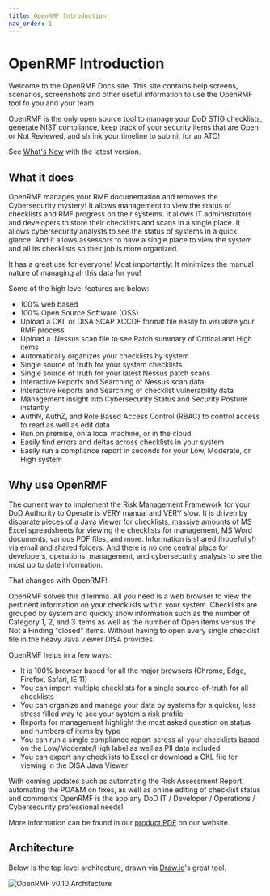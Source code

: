 ```yaml
---
title: OpenRMF Introduction
nav_order: 1
---
```


# OpenRMF Introduction

Welcome to the OpenRMF Docs site. This site contains help screens, scenarios, screenshots and 
other useful information to use the OpenRMF tool fo you and your team. 

OpenRMF is the only open source tool to manage your DoD STIG checklists, generate NIST compliance, keep track of your security items that are Open or Not Reviewed, and shrink your timeline to submit for an ATO!

See [What's New](./whatsnew.md) with the latest version.

## What it does
OpenRMF manages your RMF documentation and removes the Cybersecurity mystery! It allows management to view the status of checklists and RMF progress on their systems. It allows IT administrators and developers to store their checklists and scans in a single place. It allows cybersecurity analysts to see the status of systems in a quick glance. And it allows assessors to have a single place to view the system and all its checklists so their job is more organized. 

It has a great use for everyone! Most importantly: It minimizes the manual nature of managing all this data for you!

Some of the high level features are below:

* 100% web based
* 100% Open Source Software (OSS)
* Upload a CKL or DISA SCAP XCCDF format file easily to visualize your RMF process
* Upload a .Nessus scan file to see Patch summary of Critical and High items
* Automatically organizes your checklists by system
* Single source of truth for your system checklists
* Single source of truth for your latest Nessus patch scans
* Interactive Reports and Searching of Nessus scan data
* Interactive Reports and Searching of checklist vulnerability data
* Management insight into Cybersecurity Status and Security Posture instantly
* AuthN, AuthZ, and Role Based Access Control (RBAC) to control access to read as well as edit data
* Run on premise, on a local machine, or in the cloud
* Easily find errors and deltas across checklists in your system
* Easily run a compliance report in seconds for your Low, Moderate, or High system

## Why use OpenRMF
The current way to implement the Risk Management Framework for your DoD Authority to Operate is VERY manual and VERY slow. It is driven by disparate pieces of a Java Viewer for checklists, massive amounts of MS Excel spreadsheets for viewing the checklists for management, MS Word documents, various PDF files, and more. Information is shared (hopefully!) via email and shared folders. And there is no one central place for developers, operations, management, and cybersecurity analysts to see the most up to date information. 

That changes with OpenRMF!

OpenRMF solves this dilemma. All you need is a web browser to view the pertinent information on your checklists within your system. Checklists are grouped by system and quickly show information such as the number of Category 1, 2, and 3 items as well as the number of Open items versus the Not a Finding "closed" items. Without having to open every single checklist file in the heavy Java viewer DISA provides. 

OpenRMF helps in a few ways:
* It is 100% browser based for all the major browsers (Chrome, Edge, Firefox, Safari, IE 11)
* You can import multiple checklists for a single source-of-truth for all checklists
* You can organize and manage your data by systems for a quicker, less stress filled way to see your system's risk profile
* Reports for management highlight the most asked question on status and numbers of items by type
* You can run a single compliance report across all your checklists based on the Low/Moderate/High label as well as PII data included
* You can export any checklists to Excel or download a CKL file for viewing in the DISA Java Viewer

With coming updates such as automating the Risk Assessment Report, automating the POA&M on fixes, as well as online editing of checklist status and comments OpenRMF is the app any DoD IT / Developer / Operations / Cybersecurity professional needs!

More information can be found in our <a href="https://www.openrmf.io/doc/OpenRMF-Product-Information.pdf" target="_blank">product PDF</a> on our website.

## Architecture
Below is the top level architecture, drawn via <a href="https://www.draw.io/" target="_blank">Draw.io</a>'s great tool. 

![OpenRMF v0.10 Architecture](/assets/openRMF-Tool-Architecture.png)
